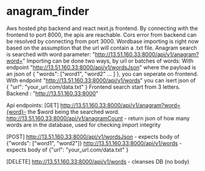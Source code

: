 # anagram_finder
Aws hosted php backend and react next.js frontend.
By connecting with the frontend to port 8000, the apis are reachable.
Cors error from backend can be resolved by connecting from port 3000.
Wordbase importing is right now based on the assumption that the url will contain a .txt file.
Anagram search is searched with word parameter: "http://13.51.160.33:8000/api/v1/anagram?word="
Importing can be done two ways, by url or batches of words:
With endpoint "http://13.51.160.33:8000/api/v1/wordsJson" where the payload is an json of
{ "words": ["word1", "word2" ... ] }, you can seperate on frontend.
With endpoint "http://13.51.160.33:8000/api/v1/words" you can isert json of { "url": "your_url.com/data.txt" }
Frontend search start from 3 letters.
Backend : "http://13.51.160.33:8000"

Api endpoints:
[GET]
http://13.51.160.33:8000/api/v1/anagram?word={word}- the $word being the searched word.
http://13.51.160.33:8000/api/v1/anagramCount - return json of how many words are in the database, used for checking import integrity

[POST]
http://13.51.160.33:8000/api/v1/wordsJson - expects body of {"words": ["word1", "word2"]}
http://13.51.160.33:8000/api/v1/words - expects body of {"url": "your_url.com/data.txt" }

[DELETE]
http://13.51.160.33:8000/api/v1/words - cleanses DB (no body)
